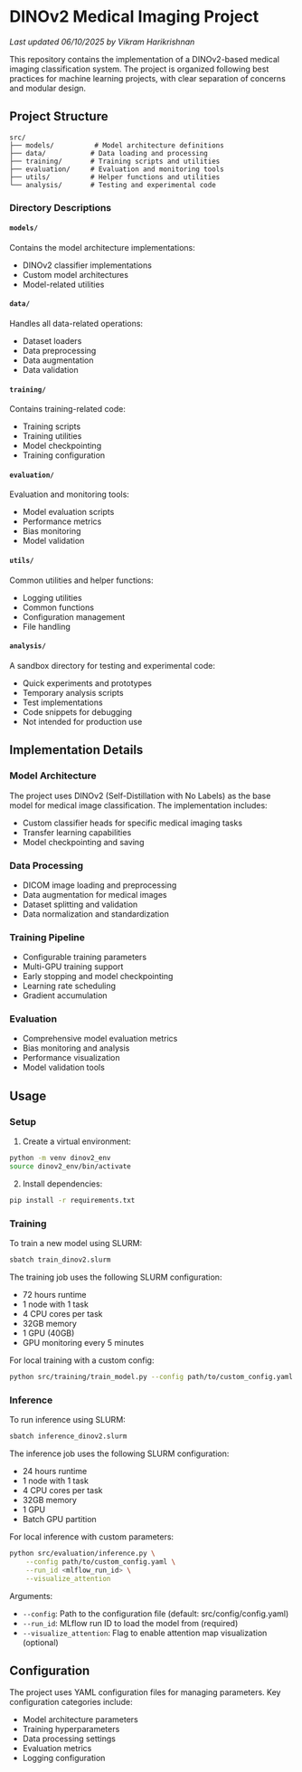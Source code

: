 # DINOv2 Medical Imaging Project

*Last updated 06/10/2025 by Vikram Harikrishnan*

This repository contains the implementation of a DINOv2-based medical imaging classification system. The project is organized following best practices for machine learning projects, with clear separation of concerns and modular design.

## Project Structure

```
src/
├── models/          # Model architecture definitions
├── data/           # Data loading and processing
├── training/       # Training scripts and utilities
├── evaluation/     # Evaluation and monitoring tools
├── utils/          # Helper functions and utilities
└── analysis/       # Testing and experimental code
```

### Directory Descriptions

#### `models/`
Contains the model architecture implementations:
- DINOv2 classifier implementations
- Custom model architectures
- Model-related utilities

#### `data/`
Handles all data-related operations:
- Dataset loaders
- Data preprocessing
- Data augmentation
- Data validation

#### `training/`
Contains training-related code:
- Training scripts
- Training utilities
- Model checkpointing
- Training configuration

#### `evaluation/`
Evaluation and monitoring tools:
- Model evaluation scripts
- Performance metrics
- Bias monitoring
- Model validation

#### `utils/`
Common utilities and helper functions:
- Logging utilities
- Common functions
- Configuration management
- File handling

#### `analysis/`
A sandbox directory for testing and experimental code:
- Quick experiments and prototypes
- Temporary analysis scripts
- Test implementations
- Code snippets for debugging
- Not intended for production use

## Implementation Details

### Model Architecture
The project uses DINOv2 (Self-Distillation with No Labels) as the base model for medical image classification. The implementation includes:
- Custom classifier heads for specific medical imaging tasks
- Transfer learning capabilities
- Model checkpointing and saving

### Data Processing
- DICOM image loading and preprocessing
- Data augmentation for medical images
- Dataset splitting and validation
- Data normalization and standardization

### Training Pipeline
- Configurable training parameters
- Multi-GPU training support
- Early stopping and model checkpointing
- Learning rate scheduling
- Gradient accumulation

### Evaluation
- Comprehensive model evaluation metrics
- Bias monitoring and analysis
- Performance visualization
- Model validation tools

## Usage

### Setup
1. Create a virtual environment:
```bash
python -m venv dinov2_env
source dinov2_env/bin/activate
```

2. Install dependencies:
```bash
pip install -r requirements.txt
```

### Training
To train a new model using SLURM:
```bash
sbatch train_dinov2.slurm
```

The training job uses the following SLURM configuration:
- 72 hours runtime
- 1 node with 1 task
- 4 CPU cores per task
- 32GB memory
- 1 GPU (40GB)
- GPU monitoring every 5 minutes

For local training with a custom config:
```bash
python src/training/train_model.py --config path/to/custom_config.yaml
```

### Inference
To run inference using SLURM:
```bash
sbatch inference_dinov2.slurm
```

The inference job uses the following SLURM configuration:
- 24 hours runtime
- 1 node with 1 task
- 4 CPU cores per task
- 32GB memory
- 1 GPU
- Batch GPU partition

For local inference with custom parameters:
```bash
python src/evaluation/inference.py \
    --config path/to/custom_config.yaml \
    --run_id <mlflow_run_id> \
    --visualize_attention
```

Arguments:
- `--config`: Path to the configuration file (default: src/config/config.yaml)
- `--run_id`: MLflow run ID to load the model from (required)
- `--visualize_attention`: Flag to enable attention map visualization (optional)

## Configuration

The project uses YAML configuration files for managing parameters. Key configuration categories include:
- Model architecture parameters
- Training hyperparameters
- Data processing settings
- Evaluation metrics
- Logging configuration